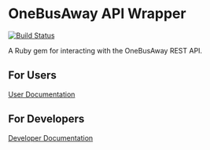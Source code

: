 # OneBusAway API Wrapper

[![Build Status](https://travis-ci.org/WheresMyBus/onebusaway.svg?branch=master)](https://travis-ci.org/WheresMyBus/onebusaway)

A Ruby gem for interacting with the OneBusAway REST API.

## For Users

[User Documentation](https://github.com/WheresMyBus/android/wiki/User-Documentation)

## For Developers

[Developer Documentation](https://github.com/WheresMyBus/android/wiki/Developer-Documentation)
